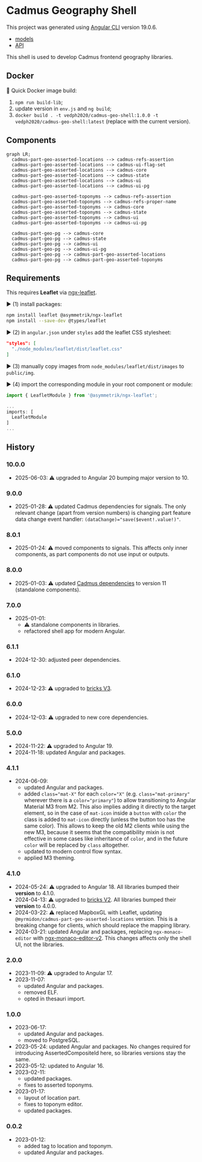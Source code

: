 # Cadmus Geography Shell

This project was generated using [Angular CLI](https://github.com/angular/angular-cli) version 19.0.6.

- [models](https://github.com/vedph/cadmus-geo)
- [API](https://github.com/vedph/cadmus-geo-api)

This shell is used to develop Cadmus frontend geography libraries.

## Docker

🐋 Quick Docker image build:

1. `npm run build-lib`;
2. update version in `env.js` and `ng build`;
3. `docker build . -t vedph2020/cadmus-geo-shell:1.0.0 -t vedph2020/cadmus-geo-shell:latest` (replace with the current version).

## Components

```mermaid
graph LR;
  cadmus-part-geo-asserted-locations --> cadmus-refs-assertion
  cadmus-part-geo-asserted-locations --> cadmus-ui-flag-set
  cadmus-part-geo-asserted-locations --> cadmus-core
  cadmus-part-geo-asserted-locations --> cadmus-state
  cadmus-part-geo-asserted-locations --> cadmus-ui
  cadmus-part-geo-asserted-locations --> cadmus-ui-pg

  cadmus-part-geo-asserted-toponyms --> cadmus-refs-assertion
  cadmus-part-geo-asserted-toponyms --> cadmus-refs-proper-name
  cadmus-part-geo-asserted-toponyms --> cadmus-core
  cadmus-part-geo-asserted-toponyms --> cadmus-state
  cadmus-part-geo-asserted-toponyms --> cadmus-ui
  cadmus-part-geo-asserted-toponyms --> cadmus-ui-pg

  cadmus-part-geo-pg --> cadmus-core
  cadmus-part-geo-pg --> cadmus-state
  cadmus-part-geo-pg --> cadmus-ui
  cadmus-part-geo-pg --> cadmus-ui-pg
  cadmus-part-geo-pg --> cadmus-part-geo-asserted-locations
  cadmus-part-geo-pg --> cadmus-part-geo-asserted-toponyms
```

## Requirements

This requires **Leaflet** via [ngx-leaflet](https://github.com/bluehalo/ngx-leaflet).

▶️ (1) install packages:

```bash
npm install leaflet @asymmetrik/ngx-leaflet
npm install --save-dev @types/leaflet
```

▶️ (2) in `angular.json` under `styles` add the leaflet CSS stylesheet:

```json
"styles": [
  "./node_modules/leaflet/dist/leaflet.css"
]
```

▶️ (3) manually copy images from `node_modules/leaflet/dist/images` to `public/img`.

▶️ (4) import the corresponding module in your root component or module:

```ts
import { LeafletModule } from '@asymmetrik/ngx-leaflet';

...
imports: [
  LeafletModule
]
...
```

## History

### 10.0.0

- 2025-06-03: ⚠️ upgraded to Angular 20 bumping major version to 10.

### 9.0.0

- 2025-01-28: ⚠️ updated Cadmus dependencies for signals. The only relevant change (apart from version numbers) is changing part feature data change event handler: `(dataChange)="save($event!.value!)"`.

### 8.0.1

- 2025-01-24: ⚠️ moved components to signals. This affects only inner components, as part components do not use input or outputs.

### 8.0.0

- 2025-01-03: ⚠️ updated [Cadmus dependencies](https://github.com/vedph/cadmus-shell-v3) to version 11 (standalone components).

### 7.0.0

- 2025-01-01:
  - ⚠️ standalone components in libraries.
  - refactored shell app for modern Angular.

### 6.1.1

- 2024-12-30: adjusted peer dependencies.

### 6.1.0

- 2024-12-23: ⚠️ upgraded to [bricks V3](https://github.com/vedph/cadmus-bricks-shell-v3).

### 6.0.0

- 2024-12-03: ⚠️ upgraded to new core dependencies.

### 5.0.0

- 2024-11-22: ⚠️ upgraded to Angular 19.
- 2024-11-18: updated Angular and packages.

### 4.1.1

- 2024-06-09:
  - updated Angular and packages.
  - added `class="mat-X"` for each `color="X"` (e.g. `class="mat-primary"` wherever there is a `color="primary"`) to allow transitioning to Angular Material M3 from M2. This also implies adding it directly to the target element, so in the case of `mat-icon` inside a `button` with `color` the class is added to `mat-icon` directly (unless the button too has the same color). This allows to keep the old M2 clients while using the new M3, because it seems that the compatibility mixin is not effective in some cases like inheritance of `color`, and in the future `color` will be replaced by `class` altogether.
  - updated to modern control flow syntax.
  - applied M3 theming.

### 4.1.0

- 2024-05-24: ⚠️ upgraded to Angular 18. All libraries bumped their **version** to 4.1.0.
- 2024-04-13: ⚠️ upgraded to [bricks V2](https://github.com/vedph/cadmus-bricks-shell-v2). All libraries bumped their **version** to 4.0.0.
- 2024-03-22: ⚠️ replaced MapboxGL with Leaflet, updating `@myrmidon/cadmus-part-geo-asserted-locations` version. This is a breaking change for clients, which should replace the mapping library.
- 2024-03-21: updated Angular and packages, replacing `ngx-monaco-editor` with [ngx-monaco-editor-v2](https://github.com/miki995/ngx-monaco-editor-v2). This changes affects only the shell UI, not the libraries.

### 2.0.0

- 2023-11-09: ⚠️ upgraded to Angular 17.
- 2023-11-07:
  - updated Angular and packages.
  - removed ELF.
  - opted in thesauri import.

### 1.0.0

- 2023-06-17:
  - updated Angular and packages.
  - moved to PostgreSQL.
- 2023-05-24: updated Angular and packages. No changes required for introducing AssertedCompositeId here, so libraries versions stay the same.
- 2023-05-12: updated to Angular 16.
- 2023-02-11:
  - updated packages.
  - fixes to asserted toponyms.
- 2023-01-17:
  - layout of location part.
  - fixes to toponym editor.
  - updated packages.

### 0.0.2

- 2023-01-12:
  - added tag to location and toponym.
  - updated Angular and packages.
